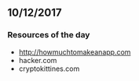 ## 10/12/2017

### Resources of the day

- http://howmuchtomakeanapp.com
- hacker.com
- cryptokittines.com